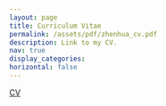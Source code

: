 ```yaml
---
layout: page
title: Curriculum Vitae
permalink: /assets/pdf/zhenhua_cv.pdf
description: Link to my CV.
nav: true
display_categories:
horizontal: false
---
```

[CV](/assets/pdf/zhenhua_cv.pdf)

